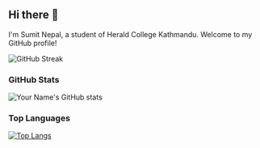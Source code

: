 ## Hi there 👋

I'm Sumit Nepal, a student of Herald College Kathmandu. Welcome to my GitHub profile!

![GitHub Streak](https://github-readme-streak-stats.herokuapp.com/?user=Sumit-nepal&theme=dark)

### GitHub Stats

![Your Name's GitHub stats](https://github-readme-stats.vercel.app/api?username=Sumit-nepal&show_icons=true&theme=dark)

### Top Languages

[![Top Langs](https://github-readme-stats.vercel.app/api/top-langs/?username=Sumit-nepal&layout=compact&theme=dark)](https://github.com/Sumit-nepal/github-readme-stats)


